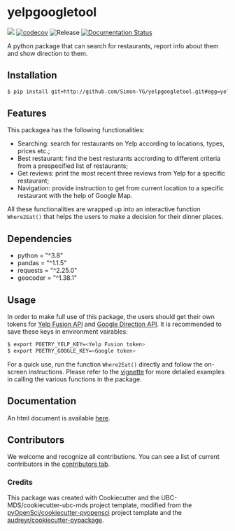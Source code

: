 # yelpgoogletool 

![](https://github.com/Simon-YG/yelpgoogletool/workflows/build/badge.svg) [![codecov](https://codecov.io/gh/Simon-YG/yelpgoogletool/branch/main/graph/badge.svg)](https://codecov.io/gh/Simon-YG/yelpgoogletool) ![Release](https://github.com/Simon-YG/yelpgoogletool/workflows/Release/badge.svg) [![Documentation Status](https://readthedocs.org/projects/yelpgoogletool/badge/?version=latest)](https://yelpgoogletool.readthedocs.io/en/latest/?badge=latest)

A python package that can search for restaurants, report info about them and show direction to them.

## Installation

```bash
$ pip install git+http://github.com/Simon-YG/yelpgoogletool.git#egg=yelpgoogletool
```

## Features

This packagea has the following functionalities:

 - Searching: search for restaurants on Yelp according to locations, types, prices etc.;
 - Best restaurant: find the best resturants accrording to different criteria from a prespecified list of restaurants;
 - Get reviews: print the most recent three reviews from Yelp for a specific restaurant;
 - Navigation: provide instruction to get from current location to a specific restaurant with the help of Google Map.

All these functionalities are wrapped up into an interactive function `Where2Eat()` that helps the users to make a decision for their dinner places.

## Dependencies

- python = "^3.8"
- pandas = "^1.1.5"
- requests = "^2.25.0"
- geocoder = "^1.38.1"

## Usage

In order to make full use of this package, the users should get their own tokens for [Yelp Fusion API](https://www.yelp.com/developers/documentation/v3) and [Google Direction API](https://developers.google.com/maps/documentation/directions).  It is recommended to save these keys in environment vairables:

```bash
$ export POETRY_YELP_KEY=<Yelp Fusion token>
$ export POETRY_GOOGLE_KEY=<Google token>
```

For a quick use, run the function `Where2Eat()` directly and follow the on-screen instructions. Please refer to the [vignette](https://github.com/Simon-YG/yelpgoogletool/blob/master/Vignette.ipynb) for more detailed examples in calling the various functions in the package.

## Documentation

An html document is available [here](https://yelpgoogletool.readthedocs.io/en/latest/).

## Contributors

We welcome and recognize all contributions. You can see a list of current contributors in the [contributors tab](https://github.com/Simon-YG/yelpgoogletool/graphs/contributors).

### Credits

This package was created with Cookiecutter and the UBC-MDS/cookiecutter-ubc-mds project template, modified from the [pyOpenSci/cookiecutter-pyopensci](https://github.com/pyOpenSci/cookiecutter-pyopensci) project template and the [audreyr/cookiecutter-pypackage](https://github.com/audreyr/cookiecutter-pypackage).
